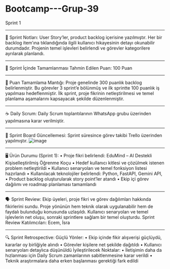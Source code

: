 # Bootcamp---Grup-39

Sprint 1
________________________________________
📝 Sprint Notları:
User Story’ler, product backlog içerisine yazılmıştır. Her bir backlog item’ına tıklandığında ilgili kullanıcı hikayesinin detayı okunabilir durumdadır. Projenin temel işlevleri belirlendi ve görevler kategorilere ayrılarak planlandı.
________________________________________
🎯 Sprint İçinde Tamamlanması Tahmin Edilen Puan:
100 Puan
________________________________________
📐 Puan Tamamlama Mantığı:
Proje genelinde 300 puanlık backlog belirlenmiştir. Bu görevler 3 sprint’e bölünmüş ve ilk sprintte 100 puanlık iş yapılması hedeflenmiştir. İlk sprint, proje fikrinin netleştirilmesi ve temel planlama aşamalarını kapsayacak şekilde düzenlenmiştir.
________________________________________
☕ Daily Scrum:
Daily Scrum toplantılarının WhatsApp grubu üzerinden yapılmasına karar verilmiştir. 
________________________________________
📌 Sprint Board Güncellemesi:
Sprint süresince görev takibi Trello üzerinden yapılmıştır.
 ![image](https://github.com/user-attachments/assets/2c4967e7-b1b0-4e05-8276-ca2a4091780c)

________________________________________
🖥️ Ürün Durumu (Sprint 1):
•	Proje fikri belirlendi: EduMind – AI Destekli Kişiselleştirilmiş Öğrenme Koçu
•	Hedef kullanıcı kitlesi ve çözülmek istenen problem netleştirildi
•	Kullanıcı senaryoları ve temel fonksiyon listesi hazırlandı
•	Kullanılacak teknolojiler belirlendi: Python, FastAPI, Gemini API, 
•	Product backlog oluşturularak story point’ler atandı
•	Ekip içi görev dağılımı ve roadmap planlaması tamamlandı
________________________________________
🗣️ Sprint Review:
Ekip üyeleri, proje fikri ve görev dağılımları hakkında fikirlerini sundu. 
Proje yönünün hem teknik olarak uygulanabilir hem de faydalı bulunduğu konusunda uzlaşıldı.
Kullanıcı senaryoları ve temel işlevlerin net oluşu, sonraki sprintlere sağlam bir temel oluşturdu.
Sprint Review Katılımcıları:
Ecem, İsra
________________________________________
🔍 Sprint Retrospective:
Güçlü Yönler:
•	Ekip içinde fikir alışverişi güçlüydü, kararlar oy birliğiyle alındı
•	Görevler kişilere net şekilde dağıtıldı
•	Kullanıcı senaryoları detaylıca düşünüldü
İyileştirilecek Noktalar:
•	İletişimin daha da hızlanması için Daily Scrum zamanlarının sabitlenmesine karar verildi
•	Teknik araştırmalara daha erken başlanması gerektiği fark edildi
